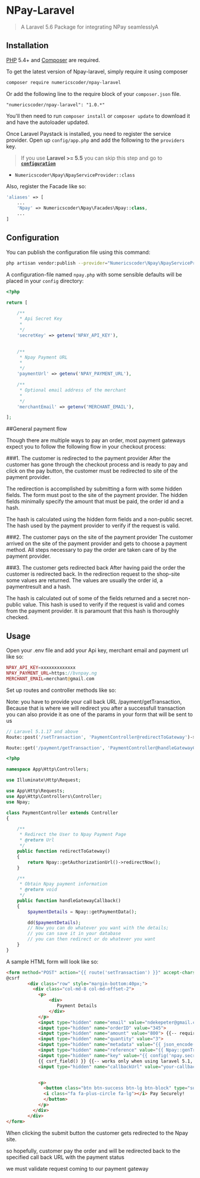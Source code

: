 # NPay-Laravel


> A Laravel 5.6  Package for integrating NPay seamlesslyA

## Installation

[PHP](https://php.net) 5.4+ and [Composer](https://getcomposer.org) are required.

To get the latest version of Npay-laravel, simply require it using composer

```bash
composer require numericscoder/npay-laravel
```

Or add the following line to the require block of your `composer.json` file.

```
"numericscoder/npay-laravel": "1.0.*"
```

You'll then need to run `composer install` or `composer update` to download it and have the autoloader updated.



Once Laravel Paystack is installed, you need to register the service provider. Open up `config/app.php` and add the following to the `providers` key.

> If you use **Laravel >= 5.5** you can skip this step and go to [**`configuration`**](https://github.com/PeterNdeke/npay-laravel#configuration)

* `Numericscoder\Npay\NpayServiceProvider::class`

Also, register the Facade like so:

```php
'aliases' => [
    ...
    'Npay' => Numericscoder\Npay\Facades\Npay::class,
    ...
]
```

## Configuration

You can publish the configuration file using this command:

```bash
php artisan vendor:publish --provider="Numericscoder\Npay\NpayServiceProvider"
```

A configuration-file named `npay.php` with some sensible defaults will be placed in your `config` directory:

```php
<?php

return [

    /**
     * Api Secret Key
     *
     */
    'secretKey' => getenv('NPAY_API_KEY'),

    
    /**
     * Npay Payment URL
     *
     */
    'paymentUrl' => getenv('NPAY_PAYMENT_URL'),

    /**
     * Optional email address of the merchant
     *
     */
    'merchantEmail' => getenv('MERCHANT_EMAIL'),

];
```


##General payment flow

Though there are multiple ways to pay an order, most payment gateways expect you to follow the following flow in your checkout process:

###1. The customer is redirected to the payment provider 
After the customer has gone through the checkout process and is ready to pay and click on the pay button, the customer must be redirected to site of the payment provider.

The redirection is accomplished by submitting a form with some hidden fields. The form must post to the site of the payment provider. The hidden fields minimally specify the amount that must be paid, the order id and a hash.

The hash is calculated using the hidden form fields and a non-public secret. The hash used by the payment provider to verify if the request is valid.


###2. The customer pays on the site of the payment provider
The customer arrived on the site of the payment provider and gets to choose a payment method. All steps necessary to pay the order are taken care of by the payment provider.

###3. The customer gets redirected back
After having paid the order the customer is redirected back. In the redirection request to the shop-site some values are returned. The values are usually the order id, a paymentresult and a hash.

The hash is calculated out of some of the fields returned and a secret non-public value. This hash is used to verify if the request is valid and comes from the payment provider. It is paramount that this hash is thoroughly checked.


## Usage

Open your .env file and add your Api key, merchant email and payment url like so:

```php
NPAY_API_KEY=xxxxxxxxxxxxx
NPAY_PAYMENT_URL=https://bvnpay.ng
MERCHANT_EMAIL=merchant@gmail.com
```

Set up routes and controller methods like so:

Note: you have to provide your call back URL /payment/getTransaction, Because that is where we will redirect you after a successfull transaction
you can also provide it as one of the params in your form that will be sent to us



```php
// Laravel 5.1.17 and above
Route::post('/setTransaction', 'PaymentController@redirectToGateway')->name('setTransaction'); 
```

```php
Route::get('/payment/getTransaction', 'PaymentController@handleGatewayCallback');
```
```php
<?php

namespace App\Http\Controllers;

use Illuminate\Http\Request;

use App\Http\Requests;
use App\Http\Controllers\Controller;
use Npay;

class PaymentController extends Controller
{

    /**
     * Redirect the User to Npay Payment Page
     * @return Url
     */
    public function redirectToGateway()
    {
        return Npay::getAuthorizationUrl()->redirectNow();
    }

    /**
     * Obtain Npay payment information
     * @return void
     */
    public function handleGatewayCallback()
    {
        $paymentDetails = Npay::getPaymentData();

        dd($paymentDetails);
        // Now you can do whatever you want with the details;
        // you can save it in your database
        // you can then redirect or do whatever you want
    }
}
```


A sample HTML form will look like so:

```html
<form method="POST" action="{{ route('setTransaction') }}" accept-charset="UTF-8" class="form-horizontal" role="form">
@csrf
        <div class="row" style="margin-bottom:40px;">
          <div class="col-md-8 col-md-offset-2">
            <p>
                <div>
                   Payment Details
                </div>
            </p>
            <input type="hidden" name="email" value="ndekepeter@gmail.com"> {{-- required --}}
            <input type="hidden" name="orderID" value="345">
            <input type="hidden" name="amount" value="800"> {{-- required in kobo --}}
            <input type="hidden" name="quantity" value="3">
            <input type="hidden" name="metadata" value="{{ json_encode($array = ['key_name' => 'value',]) }}" > {{-- For other necessary things you want to add to your payload. it is optional though --}}
            <input type="hidden" name="reference" value="{{ Npay::genTranxRef() }}"> {{-- required --}}
            <input type="hidden" name="key" value="{{ config('npay.secretKey') }}"> {{-- required --}}
            {{ csrf_field() }} {{-- works only when using laravel 5.1, 5.2 --}}
            <input type="hidden" name="callbackUrl" value="your-callback-url"> {{-- required --}}


            <p>
              <button class="btn btn-success btn-lg btn-block" type="submit" value="Pay Securely!">
              <i class="fa fa-plus-circle fa-lg"></i> Pay Securely!
              </button>
            </p>
          </div>
        </div>
</form>
```

When clicking the submit button the customer gets redirected to the Npay site.

so hopefully, customer pay the order and will be redirected back to the specified call back URL with the payment status

we must validate request coming to our payment gateway
